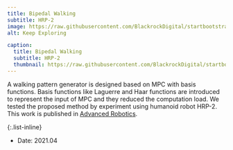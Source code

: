 ```yaml
---
title: Bipedal Walking
subtitle: HRP-2
image: https://raw.githubusercontent.com/BlackrockDigital/startbootstrap-agency/master/src/assets/img/portfolio/hrp2gif.gif
alt: Keep Exploring

caption:
  title: Bipedal Walking
  subtitle: HRP-2
  thumbnail: https://raw.githubusercontent.com/BlackrockDigital/startbootstrap-agency/master/src/assets/img/portfolio/hrp2.jpg
---
```

A walking pattern generator is designed based on MPC with basis functions. Basis functions like Laguerre and Haar functions are introduced to represent the input of MPC and they reduced the computation load. We tested the proposed method by experiment using humanoid robot HRP-2. This work is published in [Advanced Robotics](https://www.tandfonline.com/doi/abs/10.1080/01691864.2019.1594366). 

{:.list-inline}
- Date: 2021.04

